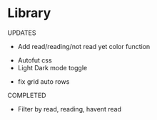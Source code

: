 # Library

UPDATES
<!-- - Save labrary to local storage -->
<!-- - On page load iterate through the loop displaying all books -->
<!-- - Display only the added book on submit -->
- Add read/reading/not read yet color function
<!-- - fix CSS resizing  -->
- Autofut css
- Light Dark mode toggle
<!-- - Clear values from add new book -->
- fix grid auto rows

COMPLETED
<!-- - Saved to local on reload displays books -->
- Filter by read, reading, havent read
